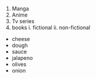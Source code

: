 1. Manga
2. Anime
3. Tv series
4. books
  i. fictional
  ii. non-fictional

* cheese
* dough
* sauce
* jalapeno
* olives
* onion
